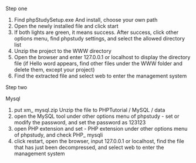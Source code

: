 Step one

1. Find phpStudySetup.exe  And install, choose your own path
2. Open the newly installed file and click start
3. If both lights are green, it means success. After success, click other options menu, find phpstudy settings, and select the allowed directory list
4. Unzip the project to the WWW directory
5. Open the browser and enter 127.0.0.1 or localhost to display the directory file (if Hello word appears, find other files under the WWW folder and delete them, except your project)
6. Find the extracted file and select web to enter the management system

Step two

Mysql

1. put xm_ mysql.zip Unzip the file to PHPTutorial / MySQL / data
2. open the MySQL tool under other options menu of phpstudy - set or modify the password, and set the password as 123123
3. open PHP extension and set - PHP extension under other options menu of phpstudy, and check PHP_ mysqli
4. click restart, open the browser, input 127.0.0.1 or localhost, find the file that has just been decompressed, and select web to enter the management system
